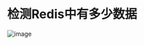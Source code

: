 # 检测Redis中有多少数据
![image](https://github.com/user-attachments/assets/049f4534-ed4c-4b34-8da9-690f90d12504)
